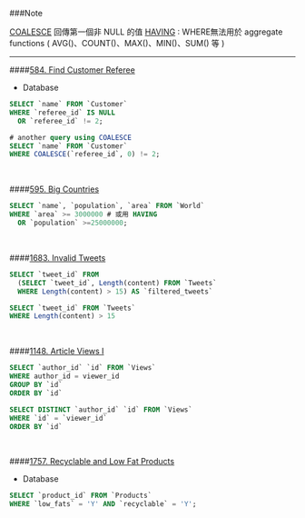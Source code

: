 ###Note

[COALESCE](https://www.w3schools.com/sql/func_mysql_coalesce.asp) 回傳第一個非 NULL 的值
[HAVING](https://www.w3schools.com/sql/sql_having.asp) : WHERE無法用於 aggregate functions ( AVG()、COUNT()、MAX()、MIN()、SUM() 等 )

---

####[584. Find Customer Referee](https://leetcode.com/problems/find-customer-referee/description/?envType=study-plan-v2&envId=top-sql-50)
* Database
```sql
SELECT `name` FROM `Customer`
WHERE `referee_id` IS NULL 
  OR `referee_id` != 2;
```
```sql
# another query using COALESCE
SELECT `name` FROM `Customer`
WHERE COALESCE(`referee_id`, 0) != 2;
```
<br/>

####[595. Big Countries](https://leetcode.com/problems/big-countries/description/?envType=study-plan-v2&envId=top-sql-50)
```sql
SELECT `name`, `population`, `area` FROM `World`
WHERE `area` >= 3000000 # 或用 HAVING
  OR `population` >=25000000;
```
<br/>

####[1683. Invalid Tweets](https://leetcode.com/problems/invalid-tweets/description/?envType=study-plan-v2&envId=top-sql-50)
```sql
SELECT `tweet_id` FROM
  (SELECT `tweet_id`, Length(content) FROM `Tweets`
  WHERE Length(content) > 15) AS `filtered_tweets`
```
```sql
SELECT `tweet_id` FROM `Tweets`
WHERE Length(content) > 15
```
<br/>

####[1148. Article Views I](https://leetcode.com/problems/article-views-i/description/?envType=study-plan-v2&envId=top-sql-50)
```sql
SELECT `author_id` `id` FROM `Views`
WHERE author_id = viewer_id
GROUP BY `id`
ORDER BY `id`
```
```sql
SELECT DISTINCT `author_id` `id` FROM `Views`
WHERE `id` = `viewer_id`
ORDER BY `id`
```
<br/>

####[1757. Recyclable and Low Fat Products](https://leetcode.com/problems/recyclable-and-low-fat-products/?envType=study-plan-v2&envId=top-sql-50)
* Database
```sql
SELECT `product_id` FROM `Products`
WHERE `low_fats` = 'Y' AND `recyclable` = 'Y';
```
